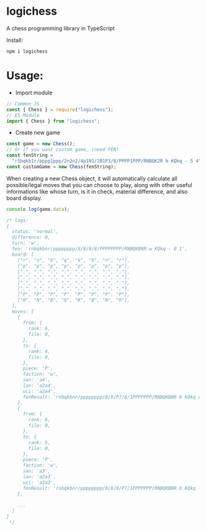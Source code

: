 # logichess

A chess programming library in TypeScript

Install:

```
npm i logichess
```

# Usage:

- Import module

```javascript
// Common JS
const { Chess } = require("logichess");
// ES Module
import { Chess } from "logichess";
```

- Create new game

```javascript
const game = new Chess();
// Or if you want custom game, (need FEN)
const fenString =
  "r1bqkb1r/pppp1ppp/2n2n2/4p1N1/2B1P3/8/PPPP1PPP/RNBQK2R b KQkq - 5 4";
const customGame = new Chess(fenString);
```

When creating a new Chess object, it will automatically calculate all possible/legal moves that you can choose to play, along with other useful informations like whose turn, is it in check, material difference, and also board display.

```javascript
console.log(game.data);

/* logs:
{
  status: 'normal',
  difference: 0,
  turn: 'w',
  fen: 'rnbqkbnr/pppppppp/8/8/8/8/PPPPPPPP/RNBQKBNR w KQkq - 0 1',
  board: [
    ["r", "n", "b", "q", "k", "b", "n", "r"],
    ["p", "p", "p", "p", "p", "p", "p", "p"],
    [".", ".", ".", ".", ".", ".", ".", "."],
    [".", ".", ".", ".", ".", ".", ".", "."],
    [".", ".", ".", ".", ".", ".", ".", "."],
    [".", ".", ".", ".", ".", ".", ".", "."],
    ["P", "P", "P", "P", "P", "P", "P", "P"],
    ["R", "N", "B", "Q", "K", "B", "N", "R"],
  ],
  moves: [
    {
      from: {
        rank: 6,
        file: 0,
      },
      to: {
        rank: 4,
        file: 0,
      },
      piece: 'P',
      faction: 'w',
      san: 'a4',
      lan: 'a2a4',
      uci: 'a2a4',
      fenResult: 'rnbqkbnr/pppppppp/8/8/P7/8/1PPPPPPP/RNBQKBNR b KQkq a3 0 1'
    },
    {
      from: {
        rank: 6,
        file: 0,
      },
      to: {
        rank: 5,
        file: 0,
      },
      piece: 'P',
      faction: 'w',
      san: 'a3',
      lan: 'a2a3',
      uci: 'a2a3',
      fenResult: 'rnbqkbnr/pppppppp/8/8/8/P7/1PPPPPPP/RNBQKBNR b KQkq - 0 1'
    },
    
    ...
  ]
}
 */
```
